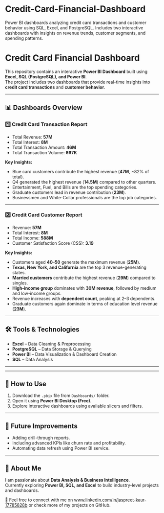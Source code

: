 # Credit-Card-Financial-Dashboard
Power BI dashboards analyzing credit card transactions and customer behavior using SQL, Excel, and PostgreSQL. Includes two interactive dashboards with insights on revenue trends, customer segments, and spending patterns.

# Credit Card Financial Dashboard

This repository contains an interactive **Power BI Dashboard** built using **Excel, SQL (PostgreSQL), and Power BI**.  
The project includes two dashboards that provide real-time insights into **credit card transactions** and **customer behavior**.

---

## 📊 Dashboards Overview

### 1️⃣ Credit Card Transaction Report
- Total Revenue: **57M**  
- Total Interest: **8M**  
- Total Transaction Amount: **46M**  
- Total Transaction Volume: **667K**  

**Key Insights:**
- Blue card customers contribute the highest revenue (**47M**, ~82% of total).  
- Q4 generated the highest revenue (**14.5M**) compared to other quarters.  
- Entertainment, Fuel, and Bills are the top spending categories.  
- Graduate customers lead in revenue contribution (**23M**).  
- Businessmen and White-Collar professionals are the top job categories.  

---

### 2️⃣ Credit Card Customer Report
- Revenue: **57M**  
- Total Interest: **8M**  
- Total Income: **588M**  
- Customer Satisfaction Score (CSS): **3.19**  

**Key Insights:**
- Customers aged **40–50** generate the maximum revenue (**25M**).  
- **Texas, New York, and California** are the top 3 revenue-generating states.  
- **Married customers** contribute the highest revenue (**29M**) compared to singles.  
- **High-income group** dominates with **30M revenue**, followed by medium and low-income groups.  
- Revenue increases with **dependent count**, peaking at 2–3 dependents.  
- Graduate customers again dominate in terms of education level revenue (**23M**).  

---

## 🛠 Tools & Technologies
- **Excel** – Data Cleaning & Preprocessing  
- **PostgreSQL** – Data Storage & Querying  
- **Power BI** – Data Visualization & Dashboard Creation  
- **SQL** – Data Analysis  

---

---

## 🚀 How to Use
1. Download the `.pbix` file from `Dashboards/` folder.  
2. Open it using **Power BI Desktop (Free)**.  
3. Explore interactive dashboards using available slicers and filters.  

---

## 📌 Future Improvements
- Adding drill-through reports.  
- Including advanced KPIs like churn rate and profitability.  
- Automating data refresh using Power BI service.  

---

## 🙋 About Me
I am passionate about **Data Analysis & Business Intelligence**.  
Currently exploring **Power BI, SQL, and Excel** to build industry-level projects and dashboards.  

📧 Feel free to connect with me on www.linkedin.com/in/jaspreet-kaur-17785828b or check more of my projects on GitHub.  



